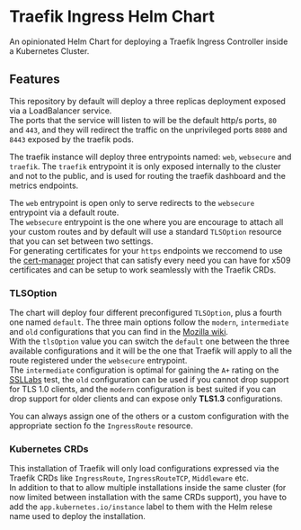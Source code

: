 # Traefik Ingress Helm Chart

An opinionated Helm Chart for deploying a Traefik Ingress Controller inside a Kubernetes Cluster.

## Features

This repository by default will deploy a three replicas deployment exposed via a LoadBalancer service.  
The ports that the service will listen to will be the default http/s ports, `80` and `443`, and they will
redirect the traffic on the unprivileged ports `8080` and `8443` exposed by the traefik pods.

The traefik instance will deploy three entrypoints named: `web`, `websecure` and `traefik`.
The `traefik` entrypoint it is only exposed internally to the cluster and not to the public, and is used for
routing the traefik dashboard and the metrics endpoints.

The `web` entrypoint is open only to serve redirects to the `websecure` entrypoint via a default route.  
The `websecure` entrypoint is the one where you are encourage to attach all your custom routes and by default will
use a standard `TLSOption` resource that you can set between two settings.  
For generating certificates for your `https` endpoints we reccomend to use the [cert-manager] project that can
satisfy every need you can have for x509 certificates and can be setup to work seamlessly with the Traefik CRDs.

### TLSOption

The chart will deploy four different preconfigured `TLSOption`, plus a fourth one named `default`.
The three main options follow the `modern`, `intermediate` and `old` configurations that you can find
in the [Mozilla wiki].  
With the `tlsOption` value you can switch the `default` one between the three available configurations and it will be
the one that Traefik will apply to all the route registered under the `websecure` entrypoint.  
The `intermediate` configuration is optimal for gaining the `A+` rating on the [SSLLabs] test, the `old` configuration
can be used if you cannot drop support for TLS 1.0 clients, and the `modern` configuration is best suited if you
can drop support for older clients and can expose only **TLS1.3** configurations.

You can always assign one of the others or a custom configuration with the appropriate section fo the
`IngressRoute` resource.

### Kubernetes CRDs

This installation of Traefik will only load configurations expressed via the Traefik CRDs like `IngressRoute`,
`IngressRouteTCP`, `Middleware` etc.  
In addition to that to allow multiple installations inside the same cluster (for now limited between installation
with the same CRDs support), you have to add the `app.kubernetes.io/instance` label to them with the Helm relese
name used to deploy the installation.

[cert-manager]: https://cert-manager.io (x509 certificate management for Kubernetes)
[Mozilla wiki]: https://wiki.mozilla.org/Security/Server_Side_TLS (Security/Server Side TLS wiki page)
[SSLLabs]: https://www.ssllabs.com/ssltest/ (Bringing you the best SSL/TLS and PKI testing tools and documentation.)
